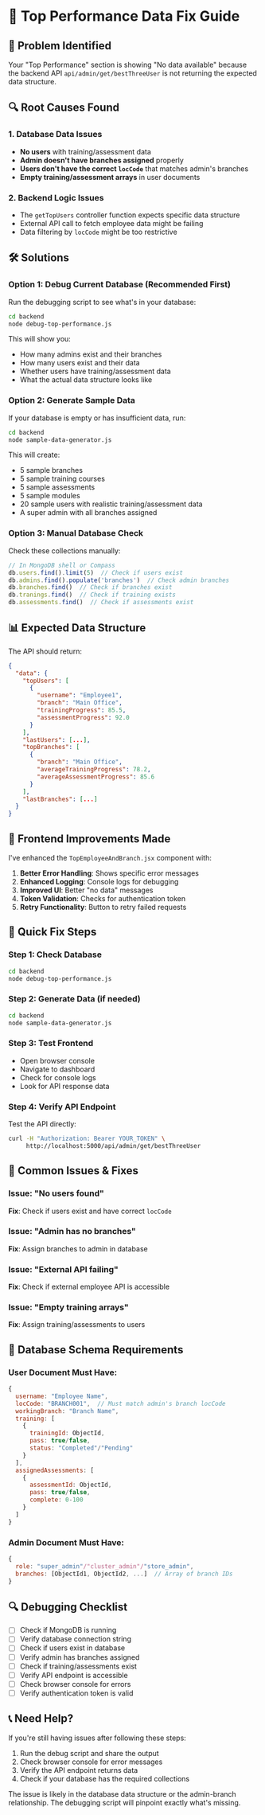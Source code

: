 # 🔧 Top Performance Data Fix Guide

## 🚨 **Problem Identified**
Your "Top Performance" section is showing "No data available" because the backend API `api/admin/get/bestThreeUser` is not returning the expected data structure.

## 🔍 **Root Causes Found**

### 1. **Database Data Issues**
- **No users** with training/assessment data
- **Admin doesn't have branches assigned** properly
- **Users don't have the correct `locCode`** that matches admin's branches
- **Empty training/assessment arrays** in user documents

### 2. **Backend Logic Issues**
- The `getTopUsers` controller function expects specific data structure
- External API call to fetch employee data might be failing
- Data filtering by `locCode` might be too restrictive

## 🛠️ **Solutions**

### **Option 1: Debug Current Database (Recommended First)**

Run the debugging script to see what's in your database:

```bash
cd backend
node debug-top-performance.js
```

This will show you:
- How many admins exist and their branches
- How many users exist and their data
- Whether users have training/assessment data
- What the actual data structure looks like

### **Option 2: Generate Sample Data**

If your database is empty or has insufficient data, run:

```bash
cd backend
node sample-data-generator.js
```

This will create:
- 5 sample branches
- 5 sample training courses
- 5 sample assessments  
- 5 sample modules
- 20 sample users with realistic training/assessment data
- A super admin with all branches assigned

### **Option 3: Manual Database Check**

Check these collections manually:

```javascript
// In MongoDB shell or Compass
db.users.find().limit(5)  // Check if users exist
db.admins.find().populate('branches')  // Check admin branches
db.branches.find()  // Check if branches exist
db.tranings.find()  // Check if training exists
db.assessments.find()  // Check if assessments exist
```

## 📊 **Expected Data Structure**

The API should return:

```json
{
  "data": {
    "topUsers": [
      {
        "username": "Employee1",
        "branch": "Main Office",
        "trainingProgress": 85.5,
        "assessmentProgress": 92.0
      }
    ],
    "lastUsers": [...],
    "topBranches": [
      {
        "branch": "Main Office",
        "averageTrainingProgress": 78.2,
        "averageAssessmentProgress": 85.6
      }
    ],
    "lastBranches": [...]
  }
}
```

## 🔧 **Frontend Improvements Made**

I've enhanced the `TopEmployeeAndBranch.jsx` component with:

1. **Better Error Handling**: Shows specific error messages
2. **Enhanced Logging**: Console logs for debugging
3. **Improved UI**: Better "no data" messages
4. **Token Validation**: Checks for authentication token
5. **Retry Functionality**: Button to retry failed requests

## 🚀 **Quick Fix Steps**

### **Step 1: Check Database**
```bash
cd backend
node debug-top-performance.js
```

### **Step 2: Generate Data (if needed)**
```bash
cd backend
node sample-data-generator.js
```

### **Step 3: Test Frontend**
- Open browser console
- Navigate to dashboard
- Check for console logs
- Look for API response data

### **Step 4: Verify API Endpoint**
Test the API directly:
```bash
curl -H "Authorization: Bearer YOUR_TOKEN" \
     http://localhost:5000/api/admin/get/bestThreeUser
```

## 🐛 **Common Issues & Fixes**

### **Issue: "No users found"**
**Fix**: Check if users exist and have correct `locCode`

### **Issue: "Admin has no branches"**
**Fix**: Assign branches to admin in database

### **Issue: "External API failing"**
**Fix**: Check if external employee API is accessible

### **Issue: "Empty training arrays"**
**Fix**: Assign training/assessments to users

## 📝 **Database Schema Requirements**

### **User Document Must Have:**
```javascript
{
  username: "Employee Name",
  locCode: "BRANCH001",  // Must match admin's branch locCode
  workingBranch: "Branch Name",
  training: [
    {
      trainingId: ObjectId,
      pass: true/false,
      status: "Completed"/"Pending"
    }
  ],
  assignedAssessments: [
    {
      assessmentId: ObjectId,
      pass: true/false,
      complete: 0-100
    }
  ]
}
```

### **Admin Document Must Have:**
```javascript
{
  role: "super_admin"/"cluster_admin"/"store_admin",
  branches: [ObjectId1, ObjectId2, ...]  // Array of branch IDs
}
```

## 🔍 **Debugging Checklist**

- [ ] Check if MongoDB is running
- [ ] Verify database connection string
- [ ] Check if users exist in database
- [ ] Verify admin has branches assigned
- [ ] Check if training/assessments exist
- [ ] Verify API endpoint is accessible
- [ ] Check browser console for errors
- [ ] Verify authentication token is valid

## 📞 **Need Help?**

If you're still having issues after following these steps:

1. Run the debug script and share the output
2. Check browser console for error messages
3. Verify the API endpoint returns data
4. Check if your database has the required collections

The issue is likely in the database data structure or the admin-branch relationship. The debugging script will pinpoint exactly what's missing.
